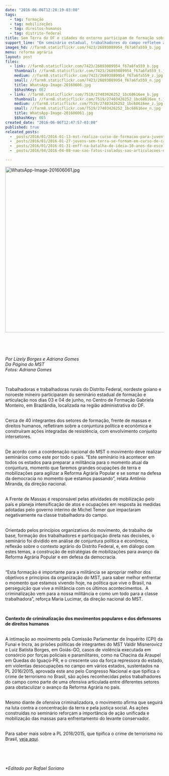 ```yaml
---
date: "2016-06-06T12:28:19-03:00"
tags:
  - tag: formação
  - tag: mobilizações
  - tag: direitos-humanos
  - tag: distrito-federal
title: Sem Terra do DF e cidades do entorno participam de formação sobre direitos humanos e mobilização
support_line: "Em seminário estadual, trabalhadores do campo refletem a conjuntura política e econômica e fortalecem a ação de resistência popular"
images_hd: //farm8.staticflickr.com/7423/26893089954_f67a6fa559_b.jpg
menu: reforma agrária
layout: post
files:
  - link: //farm8.staticflickr.com/7423/26893089954_f67a6fa559_b.jpg
    thumbnail: //farm8.staticflickr.com/7423/26893089954_f67a6fa559_t.jpg
    medium: //farm8.staticflickr.com/7423/26893089954_f67a6fa559_z.jpg
    small: //farm8.staticflickr.com/7423/26893089954_f67a6fa559_n.jpg
    title: WhatsApp-Image-20160606.jpg
    $$hashKey: 0E2
  - link: //farm8.staticflickr.com/7519/27403426252_1bc68616ee_b.jpg
    thumbnail: //farm8.staticflickr.com/7519/27403426252_1bc68616ee_t.jpg
    medium: //farm8.staticflickr.com/7519/27403426252_1bc68616ee_z.jpg
    small: //farm8.staticflickr.com/7519/27403426252_1bc68616ee_n.jpg
    title: WhatsApp-Image-201606061.jpg
    $$hashKey: 0E5
created_date: "2016-06-06T12:47:57-03:00"
published: true
releated_posts:
  - _posts/2016/01/2016-01-13-mst-realiza-curso-de-formacao-para-juventude-no-ceara.md
  - _posts/2016/01/2016-01-27-jovens-sem-terra-se-formam-em-curso-de-capacitacao-em-sc.md
  - _posts/2016/01/2016-01-31-enff-na-batalha-de-ideia-10-anos-da-escola-nacional-fernandes.md
  - _posts/2016/04/2016-04-08-nao-sao-fatos-isolados-sao-articulacoes-da-classe-dominante-contra-o-povo.md

---
```

<p><img alt="WhatsApp-Image-201606061.jpg" height="525" src="//farm8.staticflickr.com/7519/27403426252_1bc68616ee_b.jpg" width="700" /></p>

<p>&nbsp;</p>

<p>&nbsp;</p>

<p><em>Por Lizely Borges e Adriana Gomes<br />
Da P&aacute;gina do MST<br />
Fotos: Adriana Gomes</em></p>

<p>&nbsp;</p>

<p>Trabalhadoras e trabalhadoras rurais do Distrito Federal, nordeste goiano e noroeste mineiro participaram do semin&aacute;rio estadual de forma&ccedil;&atilde;o e articula&ccedil;&atilde;o nos dias 03 e 04 de junho, no Centro de Forma&ccedil;&atilde;o Gabriela Monteiro, em Brazl&acirc;ndia, localizada na regi&atilde;o administrativa do DF.</p>

<p><br />
Cerca de 40 integrantes dos setores de forma&ccedil;&atilde;o, frente de massas e direitos humanos, refletiram sobre a conjuntura pol&iacute;tica e econ&ocirc;mica e constru&iacute;ram a&ccedil;&otilde;es integradas de resist&ecirc;ncia, com envolvimento conjunto intersetores.</p>

<p><br />
De acordo com a coordena&ccedil;&atilde;o nacional do MST o movimento deve realizar semin&aacute;rios como este por todo o pa&iacute;s. &ldquo;Este semin&aacute;rio ir&aacute; acontecer em todos os estados para preparar a milit&acirc;ncia para o momento atual da conjuntura, momento que faremos grandes ocupa&ccedil;&otilde;es de terra e mobiliza&ccedil;&otilde;es para agilizar a Reforma Agr&aacute;ria Popular e se somar na defesa da democracia no momento que estamos passando&rdquo;, relata Ant&ocirc;nio Miranda, da dire&ccedil;&atilde;o nacional.</p>

<p><br />
A Frente de Massas &eacute; respons&aacute;vel pelas atividades de mobiliza&ccedil;&atilde;o pelo pa&iacute;s e planeja intensifica&ccedil;&atilde;o de atos e ocupa&ccedil;&otilde;es em resposta &agrave;s medidas adotadas pelo governo interino de Michel Temer que impactaram negativamente na classe trabalhadora do campo.</p>

<p><br />
Orientado pelos princ&iacute;pios organizativos do movimento, de trabalho de base, forma&ccedil;&atilde;o dos trabalhadores e participa&ccedil;&atilde;o direta nas decis&otilde;es, o semin&aacute;rio foi dividido em an&aacute;lise de conjuntura pol&iacute;tica e econ&ocirc;mica, reflex&atilde;o sobre o contexto agr&aacute;rio do Distrito Federal, e, em di&aacute;logo com estes temas, a constru&ccedil;&atilde;o de estrat&eacute;gias de mobiliza&ccedil;&otilde;es para avan&ccedil;o da Reforma Agr&aacute;ria Popular e em defesa da democracia.</p>

<p><br />
&ldquo;Esta forma&ccedil;&atilde;o &eacute; importante para a milit&acirc;ncia se apropriar melhor dos objetivos e princ&iacute;pios da organiza&ccedil;&atilde;o do MST, para saber melhor enfrentar o momento que estamos vivendo hoje, na pol&iacute;tica que vive o Brasil, na persegui&ccedil;&atilde;o que vive a milit&acirc;ncia com os &uacute;ltimos acontecimentos.&nbsp; A criminaliza&ccedil;&atilde;o vem para a nossa milit&acirc;ncia e como um todo para a classe trabalhadora&rdquo;, refor&ccedil;a Maria Lucimar, da dire&ccedil;&atilde;o nacional do MST.</p>

<p>&nbsp;</p>

<p><strong>Contexto de criminaliza&ccedil;&atilde;o dos movimentos populares e dos defensores de direitos humanos</strong></p>

<p><br />
A intima&ccedil;&atilde;o ao movimento pela Comiss&atilde;o Parlamentar de Inqu&eacute;rito (CPI) da Funai e Incra, as pris&otilde;es pol&iacute;ticas de integrantes do MST Valdir Misnerovicz e Luiz Batista Borges, em Goi&aacute;s-GO, casos de viol&ecirc;ncia executada em cons&oacute;rcio por for&ccedil;as policiais e paramilitares, como na Chacina da Araupel em Quedas do Igua&ccedil;&uacute;-PR, e o crescente uso da for&ccedil;a repressora do estado, em violentas desocupa&ccedil;&otilde;es no campo em v&aacute;rios estados, sustentados na PL 2016/2015, aprovada este ano pelo Congresso Nacional e que tipifica o crime de terrorismo no Brasil, s&atilde;o a&ccedil;&otilde;es reconhecidas pelos trabalhadores do campo como parte de uma ofensiva articulada entre diferentes setores para obstaculizar o avan&ccedil;o da Reforma Agr&aacute;ria no pa&iacute;s.</p>

<p><br />
Mesmo diante de ofensiva criminalizadora, o movimento afirma que seguir&aacute; na luta contra a concentra&ccedil;&atilde;o da terra e pela justi&ccedil;a social. As a&ccedil;&otilde;es constru&iacute;das no semin&aacute;rio refor&ccedil;am a import&acirc;ncia de a&ccedil;&atilde;o unificada e mobiliza&ccedil;&atilde;o das massas para enfrentamento do levante conservador.</p>

<p><br />
Para saber mais sobre a PL 2016/2015, que tipifica o crime de terrorismo no Brasil, <a href="http://www.camara.gov.br/proposicoesWeb/fichadetramitacao?idProposicao=1514014">veja aqui</a>.</p>

<p>&nbsp;</p>

<p>&nbsp;</p>

<p><em>*Editado por Rafael Soriano</em></p>
